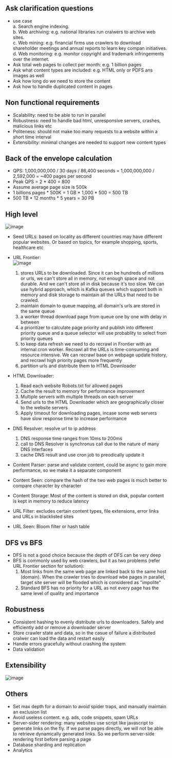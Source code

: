 ## Ask clarification questions
* use case  
  a. Search engine indexing.  
  b. Web archiving: e.g. national libraries run cralwers to archive web sites.  
  c. Web mining: e.g. financial firms use crawlers to download shareholder meetings and annual reports to learn key compan initiatives.  
  d. Web monitoring: e.g. monitor copyright and trademark infringements over the internet.  
* Ask total web pages to collect per month: e.g. 1 billion pages
* Ask what content types are included: e.g. HTML only or PDFS ans images as well
* Ask how long do we need to store the content
* Ask how to handle duplicated content in pages

## Non functional requirements
* Scalability: need to be able to run in parallel
* Robustness: need to handle bad html, unresponsive servers, crashes, malicious links etc
* Politeness: should not make too many requests to a website within a short time interval
* Extensibility: minimal changes are needed to support new content types

## Back of the envelope calculation
* QPS: 1,000,000,000 / 30 days / 86,400 seconds = 1,000,000,000 / 2,592,000 = ~400 pages per second
* Peak QPS = 2 * 400 = 800
* Assume average page size is 500k
* 1 billions pages * 500K = 1 GB * 1,000 * 500 = 500 TB
* 500 TB * 12 months * 5 years = 30 PB

## High level
![image](https://user-images.githubusercontent.com/68412871/193431435-c5527345-15b0-4fee-859b-6f679f091954.png)

* Seed URLs: based on locality as different countries may have different popular websites. Or based on topics, for example shopping, sports, healthcare etc
* URL Frontier:   
![image](https://user-images.githubusercontent.com/68412871/193436707-9381a360-afed-41ea-a3bf-14a6e23ef78c.png)

  1. stores URLs to be downloaded. Since it can be hundreds of millions or urls, we can't store all in memory, not enough space and not durable. And we can't store all in disk because it's too slow. We can use hybrid approach, which is Kafka queues which support both in memory and disk storage to maintain all the URLs that need to be crawled.
  2. maintain domain to queue mapping, all domain's urls are stored in the same queue
  3. a worker thread download page from queue one by one with delay in between
  4. a prioritizer to calculate page priority and publish into different priority queue and a queue selector will use probablity to select from priority queues
  5. to keep data refresh we need to do recrawl in Frontier with an internal cron worker. Recrawl all the URLs is time-consuming and resource intensive. We can recrawl base on webpage update history, and recrawl high priority pages more frequently
  6. partition urls and distribute them to HTML Downloader
* HTML Downloader:
  1. Read each website Robots.txt for allowed pages
  2. Cache the result to memory for performance improvement
  3. Multiple servers with multiple threads on each server
  4. Send urls to the HTML Downloader which are geographically closer to the website servers
  5. Apply timeout for downloading pages, incase some web servers have slow response time to increase performance
* DNS Resolver: resolve url to ip address
  1. DNS response time ranges from 10ms to 200ms
  2. call to DNS Resolver is synchronus call due to the nature of many DNS interfaces
  3. cache DNS result and use cron job to preodically update it
* Content Parser: parse and validate content, could be async to gain more performance, so we make it a separate component
* Content Seen: compare the hash of the two web pages is much better to compare character by character
* Content Storage: Most of the content is stored on disk, popular content is kept in memory to reduce latency
* URL Filter: excludes certain content types, file extensions, error links and URLs in blacklisted sites
* URL Seen: Bloom filter or hash table

## DFS vs BFS
* DFS is not a good choice because the depth of DFS can be very deep
* BFS is commonly used by web crawlers, but it as two problems (refer URL Frontier section for solution):
  1. Most links from the same web page are linked back to the same host (domain). When the crawler tries to download wbe pages in parallel, target site server will be flooded which is considered as "impolite"
  2. Standard BFS has no priority for a URL as not every page has the same level of quality and importance

## Robustness
* Consistent hashing to evenly distribute urls to downloaders. Safely and efficiently add or remove a downloader server
* Store crawler state and data, so in the casue of failure a distributed cralwer can load the data and restart easily
* Handle errors gracefully without crashing the system
* Data validation

## Extensibility
![image](https://user-images.githubusercontent.com/68412871/193469782-31451028-da5d-47ab-92a3-830e705aa37c.png)

## Others
* Set max depth for a domain to avoid spider traps, and manually maintain an exclusion list
* Avoid useless content. e.g. ads, code snippets, spam URLs
* Server-sider rendering: many websites use script like javascript to generate links on the fly. If we parse pages directly, we will not be able to retrieve dynamically generated links. So we perform server-side rendering first before parsing a page
* Database sharding and replication
* Analytics 
